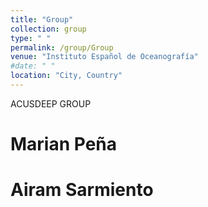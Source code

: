 ```yaml
---
title: "Group"
collection: group
type: " "
permalink: /group/Group
venue: "Instituto Español de Oceanografía"
#date: " "
location: "City, Country"
---
```


ACUSDEEP GROUP

Marian Peña
======

Airam Sarmiento
======



